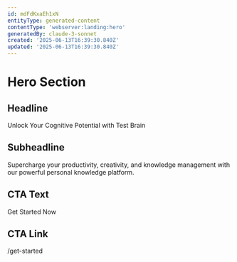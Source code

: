 ```yaml
---
id: mdFdKxaEh1xN
entityType: generated-content
contentType: 'webserver:landing:hero'
generatedBy: claude-3-sonnet
created: '2025-06-13T16:39:30.840Z'
updated: '2025-06-13T16:39:30.840Z'
---
```

# Hero Section

## Headline
Unlock Your Cognitive Potential with Test Brain

## Subheadline
Supercharge your productivity, creativity, and knowledge management with our powerful personal knowledge platform.

## CTA Text
Get Started Now

## CTA Link
/get-started

